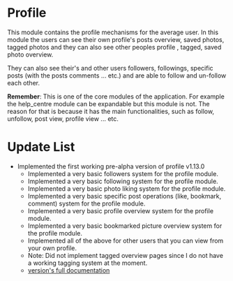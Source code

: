 # Profile

This module contains the profile mechanisms for the average user. In this module the users can see their own profile's posts overview, saved photos, tagged photos and they can also see other peoples profile , tagged, saved photo overview.

They can also see their's and other users followers, followings, specific posts (with the posts comments ... etc.) and are able to follow and un-follow each other.

__Remember__: This is one of the core modules of the application. For example the help_centre module can be expandable but this module is not. The reason for that is because it has the main functionalities, such as follow, unfollow, post view, profile view ... etc.

# Update List

- Implemented the first working pre-alpha version of profile v1.13.0
  - Implemented a very basic followers system for the profile module.
  - Implemented a very basic following system for the profile module.
  - Implemented a very basic photo liking system for the profile module.
  - Implemented a very basic specific post operations (like, bookmark, comment) system for the profile module.
  - Implemented a very basic profile overview system for the profile module.
  - Implemented a very basic bookmarked picture overview system for the profile module.
  - Implemented all of the above for other users that you can view from your own profile.
  - Note: Did not implement tagged overview pages since I do not have a working tagging system at the moment.
  - [version's full documentation](../version_docs/version-1.13.0.md)
